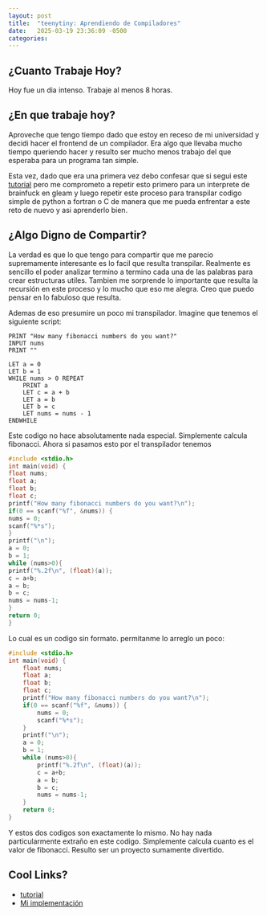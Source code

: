 ```yaml
---
layout: post
title:  "teenytiny: Aprendiendo de Compiladores"
date:   2025-03-19 23:36:09 -0500
categories: 
---
```


## ¿Cuanto Trabaje Hoy?

Hoy fue un dia intenso. Trabaje al menos 8 horas.

## ¿En que trabaje hoy?

Aproveche que tengo tiempo dado que estoy en receso de mi universidad y decidi
hacer el frontend de un compilador. Era algo que llevaba mucho tiempo queriendo hacer
y resulto ser mucho menos trabajo del que esperaba para un programa tan simple.

Esta vez, dado que era una primera vez debo confesar que si segui este [tutorial](https://austinhenley.com/blog/teenytinycompiler1.html) pero me comprometo a repetir esto primero para un interprete de brainfuck en gleam y luego repetir este proceso para transpilar codigo simple de python a fortran o C de manera que me pueda enfrentar a este reto de nuevo y asi aprenderlo bien.

## ¿Algo Digno de Compartir?

La verdad es que lo que tengo para compartir que me parecio supremamente interesante es lo facil que resulta transpilar. Realmente
es sencillo el poder analizar termino a termino cada una de las palabras para crear estructuras utiles. Tambien me sorprende lo importante que resulta la recursión en este proceso y lo mucho que eso me alegra. Creo que puedo pensar en lo fabuloso que resulta.

Ademas de eso presumire un poco mi transpilador. Imagine que tenemos el siguiente script:
```basic
PRINT "How many fibonacci numbers do you want?"
INPUT nums
PRINT ""

LET a = 0
LET b = 1
WHILE nums > 0 REPEAT
    PRINT a
    LET c = a + b
    LET a = b
    LET b = c
    LET nums = nums - 1
ENDWHILE
```

Este codigo no hace absolutamente nada especial. Simplemente calcula fibonacci. Ahora si pasamos esto por el transpilador tenemos
```c
#include <stdio.h>
int main(void) {
float nums;
float a;
float b;
float c;
printf("How many fibonacci numbers do you want?\n");
if(0 == scanf("%f", &nums)) {
nums = 0;
scanf("%*s");
}
printf("\n");
a = 0;
b = 1;
while (nums>0){
printf("%.2f\n", (float)(a));
c = a+b;
a = b;
b = c;
nums = nums-1;
}
return 0;
}
```

Lo cual es un codigo sin formato. permitanme lo arreglo un poco:
```c
#include <stdio.h>
int main(void) {
    float nums;
    float a;
    float b;
    float c;
    printf("How many fibonacci numbers do you want?\n");
    if(0 == scanf("%f", &nums)) {
        nums = 0;
        scanf("%*s");
    }
    printf("\n");
    a = 0;
    b = 1;
    while (nums>0){
        printf("%.2f\n", (float)(a));
        c = a+b;
        a = b;
        b = c;
        nums = nums-1;
    }
    return 0;
}
```

Y estos dos codigos son exactamente lo mismo. No hay nada particularmente extraño en este codigo. Simplemente calcula cuanto es el valor de fibonacci. Resulto ser un proyecto sumamente divertido.

## Cool Links?

* [tutorial](https://austinhenley.com/blog/teenytinycompiler1.html)
* [Mi implementación](https://github.com/S1e7J/TeenyTiny.git)
